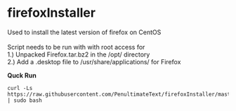 # firefoxInstaller

Used to install the latest version of firefox on CentOS <br/>
<br/>
Script needs to be run with with root access for <br/>
    1.) Unpacked Firefox.tar.bz2 in the /opt/ directory <br/>
    2.) Add a .desktop file to /usr/share/applications/ for Firefox <br/>

**Quck Run**
```
curl -Ls https://raw.githubusercontent.com/PenultimateText/firefoxInstaller/master/firefoxInstaller.sh | sudo bash
```
